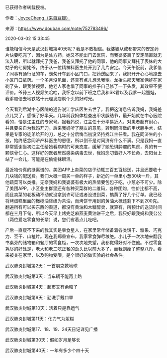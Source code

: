 已获得作者转载授权。


作者：[JoyceCheng（来自豆瓣）](https://www.douban.com/people/30298116/)


来源：https://www.douban.com/note/752783496/


2020-03-02 15:33:45


谁能相信今天是武汉封城第40天呢？我是不敢相信。我婆婆从成都带来的安定药片快要吃完了，因为是处方药，她又不能出门去医院，而我婆婆离了安定简直就无法入眠，所以就拜托了我爸，我爸又拜托了他的同事，他的同事又拜托了表妹的大姑子的七舅姥爷，终于从一位精神科医生处开到了几片安定。今天午饭前，我爹借了同事有通行证的车，匆匆开车到小区门口，把药送回来了，我妈开开心心地跑去小区门口拿药。一个多月没见面，还真有点儿想念我爹。龙抬头那天我家俩娃在家剃了头，跟我爹视频，他老人家也借了同事的推子自己修了一下头发，其效果不便评价。爷孙三人视频笑哈哈，我怀念以前下班之后我和SK君以及我爹一起遛娃，我爹顺便去地铁站十元理发店剃个头的好时光。  

今天看到后湖中心医院的通告说江学庆医生去世了。我把这消息告诉我妈，我妈差点儿哭了，感慨了好半天。几年前我妈体检查出甲状腺结节，最开始就在中心医院看的，恰是江主任的专家号。据我妈说，江主任十分平易近人，对患者超有耐心，并且要亲自为我妈开刀。后来我妈听了朋友的意见，转到同济做的甲状腺手术，结果是专家的徒弟给开的刀，总之十分后悔当初没坚持找江主任看。我在同济生的小孩，始终感念同济产科医生的恩德，所以倒不是对同济有什么不满。只是我妈一直非常感谢当初江主任给她看病时的可亲态度，缓解了她恐惧肿瘤的焦虑，真的有一颗侠骨仁心。这样好的医者居然感染病毒去世，我妈念叨着好人不长命，去阳台上站了一会儿，可能是在偷偷抹眼泪。  

最近物价真的挺离谱的。美团APP上卖菜的店子动辄三百五百起送，并且还要收十几块钱的配送费。我们大概一周买一单的样子，新近的一单里小葱30块一斤，其他蔬菜可以类推。无奈我妈和我婆婆有极大的热情要包包子吃，小葱必不可少。除了美团APP，小区业主群里还有各种买菜群的二维码，各种团购，性价比都不高，而且卖菜的老板动不动就没拿到许可证或者没进到菜，搞黄了好几个订单。我已经将烤蛋糕里面的橄榄油降级为茶油，而烤饼干用到的黄油大概还剩下不到200克。翻遍所有可以买东西的渠道，都没有黄油和木糖醇卖，就算有，所预计的送货时间都在三月下旬，所以今天早上烤完芝麻燕麦黄油饼干之后，我只好跟我妈和我公公（两位爱吃零食的长辈）说，您们省着点儿吃吧。  

产后一直瘦不下来的我其实是零食星人，在家里常年储备着各类饼干、糖果、巧克力、豆干、山楂片。现在我郑重宣布，我家零食弹尽粮绝。小儿子一次次地来翻我书桌旁的储物箱和餐厅的零食柜，一次次地失望，我都觉得好对不住他。不过零食耗尽的好处是，老大和老二吃正餐的劲头比以前大多了，而我则瘦了整整八斤。看来被关在家里，以及购物受限，是个很好的做实验的社会条件。  

武汉肺炎封城第2天：一首朋克救地球  

武汉肺炎封城第3天：当车辆不能再上路  

武汉肺炎封城第4天：超市又有余粮了  

武汉肺炎封城第9天：勤洗手戴口罩  

武汉肺炎封城第10天：活着只是靠运气  

武汉肺炎封城第11天：化力气为浆糊  

武汉肺炎封城第17、18、19、24天日记详见广播  

武汉肺炎封城第30天：假如岁月足够长  

武汉肺炎封城第40天：一年有多少个四十天  

